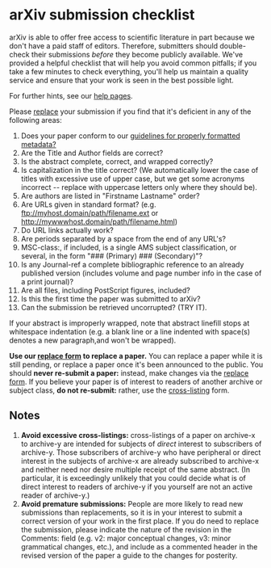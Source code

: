 arXiv submission checklist
==========================

arXiv is able to offer free access to scientific literature in part
because we don't have a paid staff of editors. Therefore, submitters
should double-check their submissions *before* they become publicly
available. We've provided a helpful checklist that will help you avoid
common pitfalls; if you take a few minutes to check everything, you'll
help us maintain a quality service and ensure that your work is seen in
the best possible light.

For further hints, see our [help pages](/help).

Please [replace](http://arxiv.org/replace) your submission if you find
that it's deficient in any of the following areas:

1.  Does your paper conform to our [guidelines for properly formatted
    metadata?](http://arXiv.org/help/prep)
2.  Are the Title and Author fields are correct?
3.  Is the abstract complete, correct, and wrapped correctly?
4.  Is capitalization in the title correct? (We automatically lower the
    case of titles with excessive use of upper case, but we get some
    acronyms incorrect -- replace with uppercase letters only where they
    should be).
5.  Are authors are listed in "Firstname Lastname" order?
6.  Are URLs given in standard format? (e.g.
    ftp://myhost.domain/path/filename.ext or
    http://mywwwhost.domain/path/filename.html)
7.  Do URL links actually work?
8.  Are periods separated by a space from the end of any URL's?
9.  MSC-class:, if included, is a single AMS subject classification, or
    several, in the form "\#\#\# (Primary) \#\#\# (Secondary)"?
10. Is any Journal-ref a complete bibliographic reference to an already
    published version (includes volume and page number info in the case
    of a print journal)?
11. Are all files, including PostScript figures, included?
12. Is this the first time the paper was submitted to arXiv?
13. Can the submission be retrieved uncorrupted? (TRY IT).

If your abstract is improperly wrapped, note that abstract linefill
stops at whitespace indentation (e.g. a blank line or a line indented
with space(s) denotes a new paragraph,and won't be wrapped).

**Use our [replace form](http://arxiv.org/replace) to replace a paper.**
You can replace a paper while it is still pending, or replace a paper
once it's been announced to the public. You should **never re-submit a
paper:** instead, make changes via the [replace form](replace.md). If you
believe your paper is of interest to readers of another archive or
subject class, **do not re-submit:** rather, use the
[cross-listing](http://arxiv.org/cross) form.

Notes
-----

1.  **Avoid excessive cross-listings:** cross-listings of a paper on
    archive-x to archive-y are intended for subjects of *direct*
    interest to subscribers of archive-y. Those subscribers of archive-y
    who have peripheral or direct interest in the subjects of archive-x
    are already subscribed to archive-x and neither need nor desire
    multiple receipt of the same abstract. (In particular, it is
    exceedingly unlikely that you could decide what is of direct
    interest to readers of archive-y if you yourself are not an active
    reader of archive-y.)
2.  **Avoid premature submissions:** People are more likely to read new
    submissions than replacements, so it is in your interest to submit a
    correct version of your work in the first place. If you do need to
    replace the submission, please indicate the nature of the revision
    in the Comments: field (e.g. v2: major conceptual changes, v3: minor
    grammatical changes, etc.), and include as a commented header in the
    revised version of the paper a guide to the changes for posterity.
